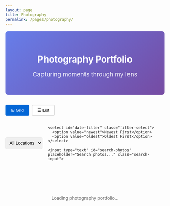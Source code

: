 ```yaml
---
layout: page
title: Photography
permalink: /pages/photography/
---
```


<div class="photography-header">
  <h1>Photography Portfolio</h1>
  <p class="photography-subtitle">Capturing moments through my lens</p>
</div>

<div class="photography-controls">
  <div class="view-controls">
    <button id="grid-view" class="view-btn active" data-view="grid">
      <span class="icon">⊞</span> Grid
    </button>
    <button id="list-view" class="view-btn" data-view="list">
      <span class="icon">☰</span> List
    </button>
  </div>
  
  <div class="filter-controls">
    <select id="location-filter" class="filter-select">
      <option value="all">All Locations</option>
    </select>
    
    <select id="date-filter" class="filter-select">
      <option value="newest">Newest First</option>
      <option value="oldest">Oldest First</option>
    </select>
    
    <input type="text" id="search-photos" placeholder="Search photos..." class="search-input">
  </div>
</div>

<div id="photo-gallery" class="photo-gallery grid-view">
  <div class="loading-spinner">
    <p>Loading photography portfolio...</p>
  </div>
</div>

<div id="photo-modal" class="photo-modal">
  <div class="modal-backdrop"></div>
  <div class="modal-content">
    <button class="modal-close">&times;</button>
    <button class="modal-nav prev-photo">❮</button>
    <button class="modal-nav next-photo">❯</button>
    <div class="modal-image-container">
      <img id="modal-image" src="" alt="">
    </div>
    <div class="modal-info">
      <h3 id="modal-title"></h3>
      <p id="modal-location"></p>
      <p id="modal-date"></p>
      <p id="modal-description"></p>
    </div>
  </div>
</div>

<script src="{{ site.baseurl }}/assets/js/photography.js"></script>

<style>
.photography-header {
  text-align: center;
  margin-bottom: 2rem;
  padding: 2rem 0;
  background: linear-gradient(135deg, #667eea 0%, #764ba2 100%);
  color: white;
  border-radius: 8px;
}

.photography-subtitle {
  font-size: 1.2rem;
  opacity: 0.9;
  margin-top: 0.5rem;
}

.photography-controls {
  display: flex;
  justify-content: space-between;
  align-items: center;
  margin-bottom: 2rem;
  gap: 1rem;
  flex-wrap: wrap;
}

.view-controls {
  display: flex;
  gap: 0.5rem;
}

.view-btn {
  padding: 0.5rem 1rem;
  border: 2px solid #ddd;
  background: white;
  border-radius: 4px;
  cursor: pointer;
  transition: all 0.3s ease;
}

.view-btn.active {
  background: #0366d6;
  color: white;
  border-color: #0366d6;
}

.filter-controls {
  display: flex;
  gap: 1rem;
  align-items: center;
}

.filter-select, .search-input {
  padding: 0.5rem;
  border: 1px solid #ddd;
  border-radius: 4px;
  font-size: 14px;
}

.search-input {
  width: 200px;
}

.photo-gallery {
  margin-bottom: 2rem;
}

.photo-gallery.grid-view {
  display: grid;
  grid-template-columns: repeat(auto-fill, minmax(300px, 1fr));
  gap: 1.5rem;
}

.photo-gallery.list-view {
  display: flex;
  flex-direction: column;
  gap: 1rem;
}

.photo-item {
  position: relative;
  border-radius: 8px;
  overflow: hidden;
  box-shadow: 0 4px 12px rgba(0, 0, 0, 0.1);
  transition: transform 0.3s ease, box-shadow 0.3s ease;
  cursor: pointer;
}

.photo-item:hover {
  transform: translateY(-5px);
  box-shadow: 0 8px 25px rgba(0, 0, 0, 0.15);
}

.photo-item.list-view {
  display: flex;
  flex-direction: row;
  max-height: 200px;
}

.photo-item.list-view .photo-image {
  width: 300px;
  height: 200px;
  flex-shrink: 0;
}

.photo-item.list-view .photo-info {
  padding: 1rem;
  flex: 1;
}

.photo-image {
  width: 100%;
  height: 250px;
  object-fit: cover;
  display: block;
}

.photo-overlay {
  position: absolute;
  bottom: 0;
  left: 0;
  right: 0;
  background: linear-gradient(transparent, rgba(0,0,0,0.8));
  color: white;
  padding: 1rem;
  transform: translateY(100%);
  transition: transform 0.3s ease;
}

.photo-item:hover .photo-overlay {
  transform: translateY(0);
}

.photo-info {
  padding: 1rem;
}

.photo-title {
  font-weight: 600;
  margin-bottom: 0.5rem;
  font-size: 1.1rem;
}

.photo-location {
  color: #666;
  font-size: 0.9rem;
  margin-bottom: 0.25rem;
}

.photo-date {
  color: #888;
  font-size: 0.8rem;
}

.photo-modal {
  display: none;
  position: fixed;
  top: 0;
  left: 0;
  width: 100%;
  height: 100%;
  z-index: 1000;
}

.modal-backdrop {
  position: absolute;
  top: 0;
  left: 0;
  width: 100%;
  height: 100%;
  background: rgba(0, 0, 0, 0.9);
}

.modal-content {
  position: relative;
  width: 100%;
  height: 100%;
  display: flex;
  align-items: center;
  justify-content: center;
}

.modal-close {
  position: absolute;
  top: 20px;
  right: 30px;
  font-size: 2rem;
  color: white;
  background: none;
  border: none;
  cursor: pointer;
  z-index: 1001;
}

.modal-nav {
  position: absolute;
  top: 50%;
  transform: translateY(-50%);
  font-size: 2rem;
  color: white;
  background: rgba(0, 0, 0, 0.5);
  border: none;
  padding: 1rem;
  cursor: pointer;
  border-radius: 4px;
  z-index: 1001;
}

.prev-photo {
  left: 30px;
}

.next-photo {
  right: 30px;
}

.modal-image-container {
  max-width: 90%;
  max-height: 90%;
  display: flex;
  align-items: center;
  justify-content: center;
}

#modal-image {
  max-width: 100%;
  max-height: 100%;
  object-fit: contain;
}

.modal-info {
  position: absolute;
  bottom: 20px;
  left: 30px;
  color: white;
  background: rgba(0, 0, 0, 0.7);
  padding: 1rem;
  border-radius: 4px;
  max-width: 400px;
}

.loading-spinner {
  text-align: center;
  padding: 3rem;
  color: #666;
}

@media (max-width: 768px) {
  .photography-controls {
    flex-direction: column;
    align-items: stretch;
  }
  
  .filter-controls {
    flex-wrap: wrap;
  }
  
  .search-input {
    width: 100%;
    margin-top: 0.5rem;
  }
  
  .photo-gallery.grid-view {
    grid-template-columns: 1fr;
  }
  
  .photo-item.list-view {
    flex-direction: column;
    max-height: none;
  }
  
  .photo-item.list-view .photo-image {
    width: 100%;
    height: 200px;
  }
  
  .modal-nav {
    display: none;
  }
  
  .modal-info {
    position: relative;
    bottom: auto;
    left: auto;
    margin-top: 1rem;
    max-width: none;
  }
}
</style>
